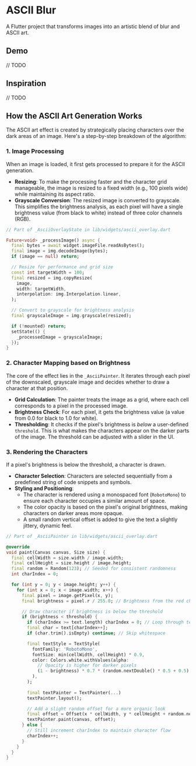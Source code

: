 # ASCII Blur

A Flutter project that transforms images into an artistic blend of blur and ASCII art.

## Demo

// TODO

## Inspiration

// TODO

## How the ASCII Art Generation Works

The ASCII art effect is created by strategically placing characters over the dark areas of an image. Here's a step-by-step breakdown of the algorithm:

### 1. Image Processing

When an image is loaded, it first gets processed to prepare it for the ASCII generation.

- **Resizing**: To make the processing faster and the character grid manageable, the image is resized to a fixed width (e.g., 100 pixels wide) while maintaining its aspect ratio.
- **Grayscale Conversion**: The resized image is converted to grayscale. This simplifies the brightness analysis, as each pixel will have a single brightness value (from black to white) instead of three color channels (RGB).

```dart
// Part of _AsciiOverlayState in lib/widgets/ascii_overlay.dart

Future<void> _processImage() async {
  final bytes = await widget.imageFile.readAsBytes();
  final image = img.decodeImage(bytes);
  if (image == null) return;

  // Resize for performance and grid size
  const int targetWidth = 100;
  final resized = img.copyResize(
    image,
    width: targetWidth,
    interpolation: img.Interpolation.linear,
  );

  // Convert to grayscale for brightness analysis
  final grayscaleImage = img.grayscale(resized);

  if (!mounted) return;
  setState(() {
    _processedImage = grayscaleImage;
  });
}
```

### 2. Character Mapping based on Brightness

The core of the effect lies in the `_AsciiPainter`. It iterates through each pixel of the downscaled, grayscale image and decides whether to draw a character at that position.

- **Grid Calculation**: The painter treats the image as a grid, where each cell corresponds to a pixel in the processed image.
- **Brightness Check**: For each pixel, it gets the brightness value (a value from 0.0 for black to 1.0 for white).
- **Thresholding**: It checks if the pixel's brightness is *below* a user-defined `threshold`. This is what makes the characters appear on the darker parts of the image. The threshold can be adjusted with a slider in the UI.

### 3. Rendering the Characters

If a pixel's brightness is below the threshold, a character is drawn.

- **Character Selection**: Characters are selected sequentially from a predefined string of code snippets and symbols.
- **Styling and Positioning**:
  - The character is rendered using a monospaced font (`RobotoMono`) to ensure each character occupies a similar amount of space.
  - The color opacity is based on the pixel's original brightness, making characters on darker areas more opaque.
  - A small random vertical offset is added to give the text a slightly jittery, dynamic feel.

```dart
// Part of _AsciiPainter in lib/widgets/ascii_overlay.dart

@override
void paint(Canvas canvas, Size size) {
  final cellWidth = size.width / image.width;
  final cellHeight = size.height / image.height;
  final random = Random(123); // Seeded for consistent randomness
  int charIndex = 0;

  for (int y = 0; y < image.height; y++) {
    for (int x = 0; x < image.width; x++) {
      final pixel = image.getPixel(x, y);
      final brightness = pixel.r / 255.0; // Brightness from the red channel

      // Draw character if brightness is below the threshold
      if (brightness < threshold) {
        if (charIndex >= text.length) charIndex = 0; // Loop through text
        final char = text[charIndex++];
        if (char.trim().isEmpty) continue; // Skip whitespace

        final textStyle = TextStyle(
          fontFamily: 'RobotoMono',
          fontSize: min(cellWidth, cellHeight) * 0.9,
          color: Colors.white.withValues(alpha:
            // Opacity is higher for darker pixels
            (1 - brightness) * 0.7 * (random.nextDouble() * 0.5 + 0.5),
          ),
        );
        
        final textPainter = TextPainter(...)
        textPainter.layout();

        // Add a slight random offset for a more organic look
        final offset = Offset(x * cellWidth, y * cellHeight + random.nextDouble() * 5);
        textPainter.paint(canvas, offset);
      } else {
        // Still increment charIndex to maintain character flow
        charIndex++;
      }
    }
  }
}
```
